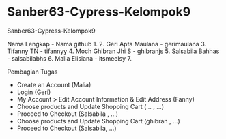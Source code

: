 # Sanber63-Cypress-Kelompok9
Sanber63-Cypress-Kelompok9

Nama Lengkap - Nama github 
1. 
2. Geri Apta Maulana - gerimaulana
3. Tifanny TN - tifannyy
4. Moch Ghibran Jhi S - ghibranjs
5. Salsabila Bahhas - salsabilabhs
6. Malia Elisiana - itsmeelsy
7. 

Pembagian Tugas 

- Create an Account (Malia)
- Login (Geri)
- My Account > Edit Account Information & Edit Address (Fanny)
- Choose products and Update Shopping Cart (... , ...)
- Proceed to Checkout (Salsabila , ...) 
- Choose products and Update Shopping Cart (ghibran , ...)
- Proceed to Checkout (Salsabila, ...)
